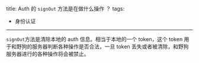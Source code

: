 title: Auth 的 `signOut` 方法是在做什么操作 ？
tags:
- 身份认证
---
`signOut`方法是清除本地的 auth 信息。相当于本地的一个 token，这个 token 用于和野狗的服务器判断各种操作是否合法，一旦 token 丢失或者被清除，和野狗服务器进行的各种操作将会被禁止。
